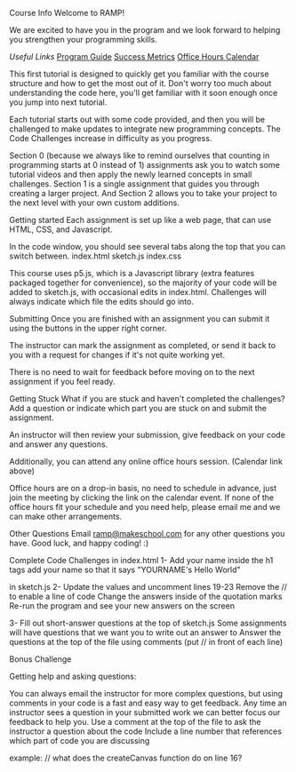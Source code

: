 Course Info
Welcome to RAMP!

We are excited to have you in the program and we look forward to helping you strengthen your programming skills.

*Useful Links*
[Program Guide](https://docs.google.com/document/d/11zcfyFmXWZou9wnW6NLImVWSMnIzGieTrQYvwQKV1HA/edit?usp=sharing)
[Success Metrics](https://docs.google.com/document/d/1v0wVGJXeYKfI-Pek-gdwJNpUd5-eMfzhIRLF8JPK1Lc/edit?usp=sharing)
[Office Hours Calendar](https://calendar.google.com/calendar/embed?src=makegameswith.us_i17giug86tu9l4sd4l1eup9b20%40group.calendar.google.com&ctz=America%2FNew_York)

This first tutorial is designed to quickly get you familiar with the course structure and how to get the most out of it. Don't worry too much about understanding the code here, you'll get familiar with it soon enough once you jump into next tutorial.

Each tutorial starts out with some code provided, and then you will be challenged to make updates to integrate new programming concepts. The Code Challenges increase in difficulty as you progress.

Section 0 (because we always like to remind ourselves that counting in programming starts at 0 instead of 1) assignments ask you to watch some tutorial videos and then apply the newly learned concepts in small challenges.
Section 1 is a single assignment that guides you through creating a larger project. And Section 2 allows you to take your project to the next level with your own custom additions.

Getting started
Each assignment is set up like a web page, that can use HTML, CSS, and Javascript.

In the code window, you should see several tabs along the top that you can switch between.
index.html
sketch.js
index.css

This course uses p5.js, which is a Javascript library (extra features packaged together for convenience), so the majority of your code will be added to sketch.js, with occasional edits in index.html. Challenges will always indicate which file the edits should go into.

Submitting
Once you are finished with an assignment you can submit it using the buttons in the upper right corner.

The instructor can mark the assignment as completed,  or send it back to you with a request for changes if it's not quite working yet.

There is no need to wait for feedback before moving on to the next assignment if you feel ready.

Getting Stuck
What if you are stuck and haven't completed the challenges? Add a question or indicate which part you are stuck on and submit the assignment.

An instructor will then review your submission, give feedback on your code and answer any questions.

Additionally, you can attend any online office hours session. (Calendar link above)

Office hours are on a drop-in basis, no need to schedule in advance, just join the meeting by clicking the link on the calendar event. If none of the office hours fit your schedule and you need help, please email me and we can make other arrangements.

Other Questions
Email ramp@makeschool.com for any other questions you have. Good luck, and happy coding! :)


Complete Code Challenges
in index.html
1- Add your name inside the h1 tags
add your name so that it says "YOURNAME's Hello World"

in sketch.js
2- Update the values and uncomment lines 19-23
Remove the // to enable a line of code
Change the answers inside of the quotation marks
Re-run the program and see your new answers on the screen

3- Fill out short-answer questions at the top of sketch.js
Some assignments will have questions that we want you to write out an answer to
Answer the questions at the top of the file using comments (put // in front of each line)


Bonus Challenge

Getting help and asking questions:

You can always email the instructor for more complex questions, but using comments in your code is a fast and easy way to get feedback. Any time an instructor sees a question in your submitted work we can better focus our feedback to help you.
Use a comment at the top of the file to ask the instructor a question about the code
Include a line number that references which part of code you are discussing

example:
// what does the createCanvas function do on line 16?
